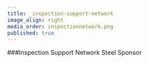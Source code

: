 ```yaml
---
title: _inspection-support-network
image_align: right
media_order: inspectionnetwork.png
published: true
---
```



###Inspection Support Network
Steel Sponsor
